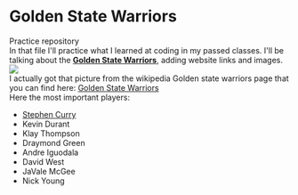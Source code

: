 <html>
  <head>
    <body>
<h1> Golden State Warriors </h1>
<p>
Practice repository
<br>
In that file I'll practice what I learned at coding in my passed classes. I'll be talking about the <strong><a href='https://en.wikipedia.org/wiki/Golden_State_Warriors.com'> Golden State Warriors</strong></a>, adding website links and images.
  <img src= "https://upload.wikimedia.org/wikipedia/en/thumb/0/01/Golden_State_Warriors_logo.svg/1200px-Golden_State_Warriors_logo.svg.png">
  <br>
  I actually got that picture from the wikipedia Golden state warriors page that you can find here:
  <a href='https://en.wikipedia.org/wiki/Golden_State_Warriors.com'> Golden State Warriors </a>
<br>
  Here the most important players:
  <ul>
    <li> <a href='https://en.wikipedia.org/wiki/Stephen_Curry'>  Stephen Curry </a></li>
    <li>Kevin Durant</li>
    <li>Klay Thompson</li>
    <li>Draymond Green</li>
    <li>Andre Iguodala</li>
    <li>David West</li>
    <li>JaVale McGee</li>
    <li>Nick Young</li>
  </ul>   
